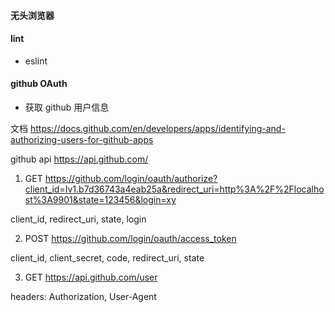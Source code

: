 #### 无头浏览器

#### lint
* eslint

#### github OAuth

* 获取 github 用户信息

文档 https://docs.github.com/en/developers/apps/identifying-and-authorizing-users-for-github-apps

github api https://api.github.com/

1. GET https://github.com/login/oauth/authorize?client_id=Iv1.b7d36743a4eab25a&redirect_uri=http%3A%2F%2Flocalhost%3A9901&state=123456&login=xy

client_id, redirect_uri, state, login

2. POST https://github.com/login/oauth/access_token

client_id, client_secret, code, redirect_uri, state

3. GET https://api.github.com/user

headers: Authorization, User-Agent


